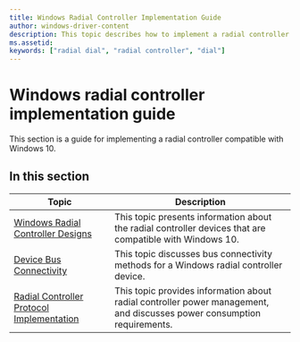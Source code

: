 ```yaml
---
title: Windows Radial Controller Implementation Guide
author: windows-driver-content
description: This topic describes how to implement a radial controller starting in the Windows Anniversary Update.
ms.assetid:
keywords: ["radial dial", "radial controller", "dial"]
---
```


# Windows radial controller implementation guide

This section is a guide for implementing a radial controller compatible with Windows 10.

## In this section

Topic | Description
--- | ---
[Windows Radial Controller Designs](radial-controller-designs.md) | This topic presents information about the radial controller devices that are compatible with Windows 10.
[Device Bus Connectivity](radial-controller-device-bus-connectivity.md) | This topic discusses bus connectivity methods for a Windows radial controller device.
[Radial Controller Protocol Implementation](radial-controller-protocol-implementation.md) | This topic provides information about radial controller power management, and discusses power consumption requirements.
